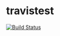 # travistest

[![Build Status](https://travis-ci.org/kacgit/travistest.svg?branch=master)](https://travis-ci.org/kacgit/travistest)

